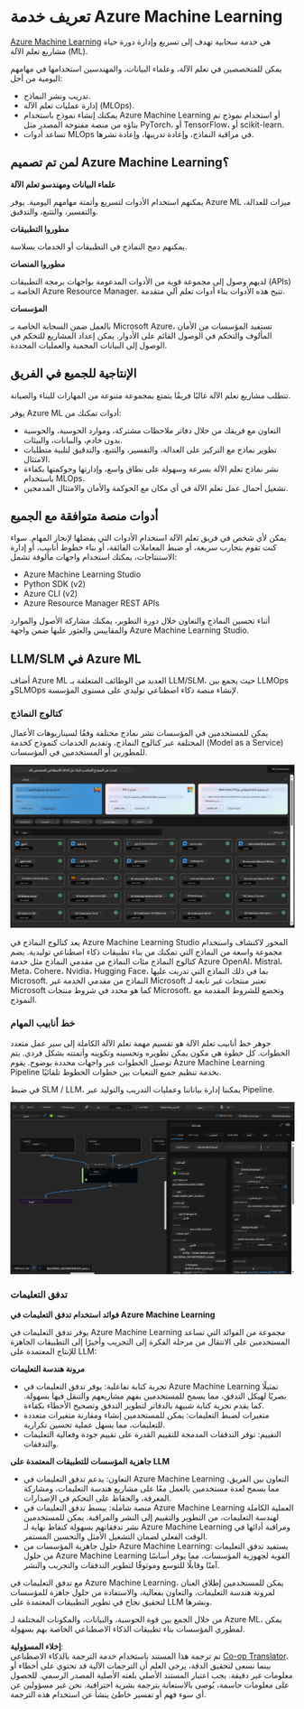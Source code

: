 <!--
CO_OP_TRANSLATOR_METADATA:
{
  "original_hash": "7fe541373802e33568e94e13226d463c",
  "translation_date": "2025-03-27T15:53:38+00:00",
  "source_file": "md\\03.FineTuning\\Introduce_AzureML.md",
  "language_code": "ar"
}
-->
# **تعريف خدمة Azure Machine Learning**

[Azure Machine Learning](https://ml.azure.com?WT.mc_id=aiml-138114-kinfeylo) هي خدمة سحابية تهدف إلى تسريع وإدارة دورة حياة مشاريع تعلم الآلة (ML).

يمكن للمتخصصين في تعلم الآلة، وعلماء البيانات، والمهندسين استخدامها في مهامهم اليومية من أجل:

- تدريب ونشر النماذج.
- إدارة عمليات تعلم الآلة (MLOps).
- يمكنك إنشاء نموذج باستخدام Azure Machine Learning أو استخدام نموذج تم بناؤه من منصة مفتوحة المصدر مثل PyTorch، أو TensorFlow، أو scikit-learn.
- تساعد أدوات MLOps في مراقبة النماذج، وإعادة تدريبها، وإعادة نشرها.

## لمن تم تصميم Azure Machine Learning؟

**علماء البيانات ومهندسو تعلم الآلة**

يمكنهم استخدام الأدوات لتسريع وأتمتة مهامهم اليومية.
يوفر Azure ML ميزات للعدالة، والتفسير، والتتبع، والتدقيق.

**مطوروا التطبيقات**

يمكنهم دمج النماذج في التطبيقات أو الخدمات بسلاسة.

**مطوروا المنصات**

لديهم وصول إلى مجموعة قوية من الأدوات المدعومة بواجهات برمجة التطبيقات (APIs) الخاصة بـ Azure Resource Manager.
تتيح هذه الأدوات بناء أدوات تعلم آلي متقدمة.

**المؤسسات**

بالعمل ضمن السحابة الخاصة بـ Microsoft Azure، تستفيد المؤسسات من الأمان المألوف والتحكم في الوصول القائم على الأدوار.
يمكن إعداد المشاريع للتحكم في الوصول إلى البيانات المحمية والعمليات المحددة.

## الإنتاجية للجميع في الفريق

تتطلب مشاريع تعلم الآلة غالبًا فريقًا يتمتع بمجموعة متنوعة من المهارات للبناء والصيانة.

يوفر Azure ML أدوات تمكنك من:
- التعاون مع فريقك من خلال دفاتر ملاحظات مشتركة، وموارد الحوسبة، والحوسبة بدون خادم، والبيانات، والبيئات.
- تطوير نماذج مع التركيز على العدالة، والتفسير، والتتبع، والتدقيق لتلبية متطلبات الامتثال.
- نشر نماذج تعلم الآلة بسرعة وسهولة على نطاق واسع، وإدارتها وحوكمتها بكفاءة باستخدام MLOps.
- تشغيل أحمال عمل تعلم الآلة في أي مكان مع الحوكمة والأمان والامتثال المدمجين.

## أدوات منصة متوافقة مع الجميع

يمكن لأي شخص في فريق تعلم الآلة استخدام الأدوات التي يفضلها لإنجاز المهام.
سواء كنت تقوم بتجارب سريعة، أو ضبط المعاملات الفائقة، أو بناء خطوط أنابيب، أو إدارة الاستنتاجات، يمكنك استخدام واجهات مألوفة تشمل:
- Azure Machine Learning Studio
- Python SDK (v2)
- Azure CLI (v2)
- Azure Resource Manager REST APIs

أثناء تحسين النماذج والتعاون خلال دورة التطوير، يمكنك مشاركة الأصول والموارد والمقاييس والعثور عليها ضمن واجهة Azure Machine Learning Studio.

## **LLM/SLM في Azure ML**

أضاف Azure ML العديد من الوظائف المتعلقة بـ LLM/SLM، حيث يجمع بين LLMOps وSLMOps لإنشاء منصة ذكاء اصطناعي توليدي على مستوى المؤسسة.

### **كتالوج النماذج**

يمكن للمستخدمين في المؤسسات نشر نماذج مختلفة وفقًا لسيناريوهات الأعمال المختلفة عبر كتالوج النماذج، وتقديم الخدمات كنموذج كخدمة (Model as a Service) للمطورين أو المستخدمين في المؤسسات.

![models](../../../../translated_images/models.2450411eac222e539ffb55785a8f550d01be1030bd8eb67c9c4f9ae4ca5d64be.ar.png)

يعد كتالوج النماذج في Azure Machine Learning Studio المحور لاكتشاف واستخدام مجموعة واسعة من النماذج التي تمكنك من بناء تطبيقات ذكاء اصطناعي توليدية. يضم كتالوج النماذج مئات النماذج من مقدمي النماذج مثل خدمة Azure OpenAI، Mistral، Meta، Cohere، Nvidia، Hugging Face، بما في ذلك النماذج التي تدربت عليها Microsoft. النماذج من مقدمي الخدمة غير Microsoft تعتبر منتجات غير تابعة لـ Microsoft كما هو محدد في شروط منتجات Microsoft، وتخضع للشروط المقدمة مع النموذج.

### **خط أنابيب المهام**

جوهر خط أنابيب تعلم الآلة هو تقسيم مهمة تعلم الآلة الكاملة إلى سير عمل متعدد الخطوات. كل خطوة هي مكون يمكن تطويره وتحسينه وتكوينه وأتمتته بشكل فردي. يتم توصيل الخطوات عبر واجهات محددة بوضوح. يقوم Azure Machine Learning Pipeline بخدمة تنظيم جميع التبعيات بين خطوات الخطوط تلقائيًا.

في ضبط SLM / LLM، يمكننا إدارة بياناتنا وعمليات التدريب والتوليد عبر Pipeline.

![finetuning](../../../../translated_images/finetuning.b52e4aa971dfd8d3c668db913a2b419380533bd3a920d227ec19c078b7b3f309.ar.png)

### **تدفق التعليمات**

**فوائد استخدام تدفق التعليمات في Azure Machine Learning**

يوفر تدفق التعليمات في Azure Machine Learning مجموعة من الفوائد التي تساعد المستخدمين على الانتقال من مرحلة الفكرة إلى التجريب وأخيرًا إلى التطبيقات الجاهزة للإنتاج المعتمدة على LLM:

**مرونة هندسة التعليمات**

- تجربة كتابة تفاعلية: يوفر تدفق التعليمات في Azure Machine Learning تمثيلًا بصريًا لهيكل التدفق، مما يسمح للمستخدمين بفهم مشاريعهم والتنقل فيها بسهولة. كما يقدم تجربة كتابة شبيهة بالدفاتر لتطوير التدفق وتصحيح الأخطاء بكفاءة.
- متغيرات لضبط التعليمات: يمكن للمستخدمين إنشاء ومقارنة متغيرات متعددة للتعليمات، مما يسهل عملية تحسين تكرارية.
- التقييم: توفر التدفقات المدمجة للتقييم القدرة على تقييم جودة وفعالية التعليمات والتدفقات.

**جاهزية المؤسسات للتطبيقات المعتمدة على LLM**

- التعاون: يدعم تدفق التعليمات في Azure Machine Learning التعاون بين الفريق، مما يسمح لعدة مستخدمين بالعمل معًا على مشاريع هندسة التعليمات، ومشاركة المعرفة، والحفاظ على التحكم في الإصدارات.
- منصة شاملة: يبسط تدفق التعليمات في Azure Machine Learning العملية الكاملة لهندسة التعليمات، من التطوير والتقييم إلى النشر والمراقبة. يمكن للمستخدمين نشر تدفقاتهم بسهولة كنقاط نهاية لـ Azure Machine Learning ومراقبة أدائها في الوقت الفعلي لضمان التشغيل الأمثل والتحسين المستمر.
- حلول جاهزية المؤسسات من Azure Machine Learning: يستفيد تدفق التعليمات من حلول Azure Machine Learning القوية لجهوزية المؤسسات، مما يوفر أساسًا آمنًا وقابلًا للتوسع وموثوقًا لتطوير التدفقات والتجريب والنشر.

مع تدفق التعليمات في Azure Machine Learning، يمكن للمستخدمين إطلاق العنان لمرونة هندسة التعليمات، والتعاون بفعالية، والاستفادة من حلول جاهزة للمؤسسات لتحقيق نجاح في تطوير التطبيقات المعتمدة على LLM ونشرها.

من خلال الجمع بين قوة الحوسبة، والبيانات، والمكونات المختلفة لـ Azure ML، يمكن لمطوري المؤسسات بناء تطبيقات الذكاء الاصطناعي الخاصة بهم بسهولة.

**إخلاء المسؤولية**:  
تم ترجمة هذا المستند باستخدام خدمة الترجمة بالذكاء الاصطناعي [Co-op Translator](https://github.com/Azure/co-op-translator). بينما نسعى لتحقيق الدقة، يرجى العلم أن الترجمات الآلية قد تحتوي على أخطاء أو معلومات غير دقيقة. يجب اعتبار المستند الأصلي بلغته الأصلية المصدر الرسمي. للحصول على معلومات حاسمة، يُوصى بالاستعانة بترجمة بشرية احترافية. نحن غير مسؤولين عن أي سوء فهم أو تفسير خاطئ ينشأ عن استخدام هذه الترجمة.